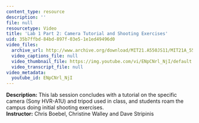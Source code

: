 ```yaml
---
content_type: resource
description: ''
file: null
resourcetype: Video
title: 'Lab 1 Part 2: Camera Tutorial and Shooting Exercises'
uid: 35b7ffbd-84bd-897f-03e5-1e1ed49496d0
video_files:
  archive_url: http://www.archive.org/download/MIT21.A550JS11/MIT21A_550JS11_lab01_2_300k.mp4
  video_captions_file: null
  video_thumbnail_file: https://img.youtube.com/vi/ENpCNrl_NjI/default.jpg
  video_transcript_file: null
video_metadata:
  youtube_id: ENpCNrl_NjI
---
```


**Description:** This lab session concludes with a tutorial on the specific camera (Sony HVR-A1U) and tripod used in class, and students roam the campus doing initial shooting exercises.  
**Instructor:** Chris Boebel, Christine Walley and Dave Stripinis